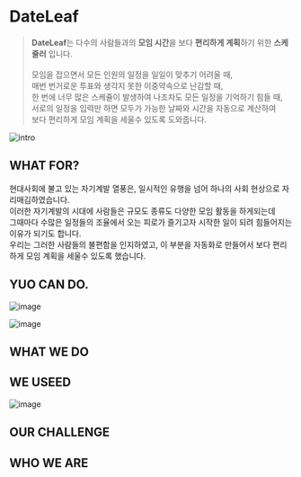 # DateLeaf
> **DateLeaf**는 다수의 사람들과의 **모임 시간**을 보다 **편리하게 계획**하기 위한 **스케줄러** 입니다.
<br><br>
모임을 잡으면서 모든 인원의 일정을 일일이 맞추기 어려울 때,<br>
매번 번거로운 투표와 생각지 못한 이중약속으로 난감할 때,<br>
한 번에 너무 많은 스케쥴이 발생하여 나조차도 모든 일정을 기억하기 힘들 때,<br>
서로의 일정을 입력만 하면 모두가 가능한 날짜와 시간을 자동으로 계산하여<br>
보다 편리하게 모임 계획을 세울수 있도록 도와줍니다.

![intro](https://github.com/imaginer-dev/DateLeaf/assets/81802112/57386410-3cda-438d-9368-9216991f607f)


## WHAT FOR?
현대사회에 불고 있는 자기계발 열풍은, 일시적인 유행을 넘어 하나의 사회 현상으로 자리매김하였습니다.<br>
이러한 자기계발의 시대에 사람들은 규모도 종류도 다양한 모임 활동을 하게되는데<br>
그때마다 수많은 일정들의 조율에서 오는 피로가 즐기고자 시작한 일이 되려 힘들어지는 이유가 되기도 합니다.<br>
우리는 그러한 사람들의 불편함을 인지하였고, 이 부분을 자동화로 만들어서 보다 편리하게 모임 계획을 세울수 있도록 했습니다.

## YUO CAN DO.
![image](https://github.com/imaginer-dev/DateLeaf/assets/81802112/6663f95b-a2b0-4faa-830b-8e1ba1e7bf39)

![image](https://github.com/imaginer-dev/DateLeaf/assets/81802112/04b0f787-c0d4-4088-8978-0f9adf97604b)

## WHAT WE DO


## WE USEED
![image](https://github.com/imaginer-dev/DateLeaf/assets/81802112/00215aaa-77ea-405a-867f-c45726d8d44a)



## OUR CHALLENGE

## WHO WE ARE
